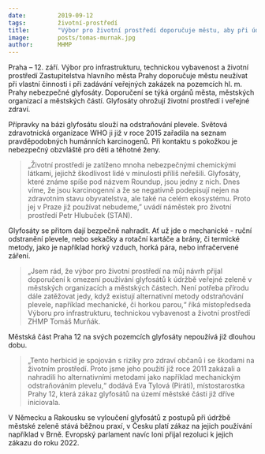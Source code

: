 ```yaml
---
date:         2019-09-12
tags:         životní-prostředí
title:        "Výbor pro životní prostředí doporučuje městu, aby při údržbě zeleně nepoužívalo glyfosáty"
image: 	      posts/tomas-murnak.jpg
author:       MHMP
---
```


Praha – 12. září. Výbor pro infrastrukturu, technickou vybavenost a životní prostředí Zastupitelstva hlavního města Prahy doporučuje městu neužívat při vlastní činnosti i při zadávání veřejných zakázek na pozemcích hl. m. Prahy nebezpečné glyfosáty. Doporučení se týká orgánů města, městských organizací a městských částí. Glyfosáty ohrožují životní prostředí i veřejné zdraví.

Přípravky na bázi glyfosátu slouží na odstraňování plevele. Světová zdravotnická organizace WHO ji již v roce 2015 zařadila na seznam pravděpodobných humánních karcinogenů. Při kontaktu s pokožkou je nebezpečný obzvláště pro děti a těhotné ženy. 

> „Životní prostředí je zatíženo mnoha nebezpečnými chemickými látkami, jejichž škodlivost lidé v minulosti příliš neřešili. Glyfosáty, které známe spíše pod názvem Roundup, jsou jedny z nich. Dnes víme, že jsou karcinogenní a že se negativně podepisují nejen na zdravotním stavu obyvatelstva, ale také na celém ekosystému. Proto jej v Praze již používat nebudeme,” uvádí náměstek pro životní prostředí Petr Hlubuček (STAN).

Glyfosáty se přitom dají bezpečně nahradit. Ať už jde o mechanické - ruční odstranění plevele, nebo sekačky a rotační kartáče a brány, či termické metody, jako je například horký vzduch, horká pára, nebo infračervené záření.

> „Jsem rád, že výbor pro životní prostředí na můj návrh přijal doporučení k omezení používání glyfosátů k údržbě veřejné zeleně v městských organizacích a městských částech. Není potřeba přírodu dále zatěžovat jedy, když existují alternativní metody odstraňování plevele, například mechanické, či horkou parou,“ říká místopředseda Výboru pro infrastrukturu, technickou vybavenost a životní prostředí ZHMP Tomáš Murňák. 

Městská část Praha 12 na svých pozemcích glyfosáty nepoužívá již dlouhou dobu. 

> „Tento herbicid je spojován s riziky pro zdraví občanů i se škodami na životním prostředí. Proto jsme jeho použití již roce 2011 zakázali a nahradili ho alternativními metodami jako například mechanickým odstraňováním plevelu,“ dodává Eva Tylová (Piráti), místostarostka Prahy 12, která zákaz glyfosátů na území městské části již dříve iniciovala.

V Německu a Rakousku se vyloučení glyfosátů z postupů při údržbě městské zeleně stává běžnou praxí, v Česku platí zákaz na jejich používání například v Brně. Evropský parlament navíc loni přijal rezoluci k jejich zákazu do roku 2022.
